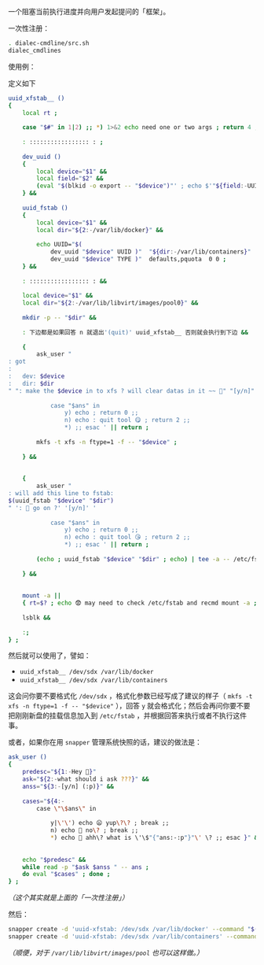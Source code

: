 一个阻塞当前执行进度并向用户发起提问的「框架」。



一次性注册：

~~~ sh
. dialec-cmdline/src.sh
dialec_cmdlines
~~~

使用例：

定义如下

~~~ sh
uuid_xfstab__ ()
{
    local rt ;
    
    case "$#" in 1|2) ;; *) 1>&2 echo need one or two args ; return 4 ;; esac ;
    
    : ::::::::::::::::: : ;
    
    dev_uuid ()
    {
        local device="$1" &&
        local field="$2" &&
        (eval "$(blkid -o export -- "$device")"' ; echo $'"${field:-UUID}") ;
    } &&
    
    uuid_fstab ()
    {
        local device="$1" &&
        local dir="${2:-/var/lib/docker}" &&
        
        echo UUID="$(
            dev_uuid "$device" UUID )"  "${dir:-/var/lib/containers}"  "$(
            dev_uuid "$device" TYPE )"  defaults,pquota  0 0 ;
    } &&
    
    : ::::::::::::::::: : &&
    
    local device="$1" &&
    local dir="${2:-/var/lib/libvirt/images/pool0}" &&
    
    mkdir -p -- "$dir" &&
    
    : 下边都是如果回答 n 就退出'(quit)' uuid_xfstab__ 否则就会执行到下边 &&
    
    {
        ask_user "
: got 
: 
:   dev: $device 
:   dir: $dir 
" ": make the $device in to xfs ? will clear datas in it ~~ 😬" "[y/n]" '
            
            case "$ans" in 
                y) echo ; return 0 ;; 
                n) echo : quit tool 😋 ; return 2 ;;
                *) ;; esac ' || return ;
        
        mkfs -t xfs -n ftype=1 -f -- "$device" ;
        
    } &&
    
    
    {
        ask_user "
: will add this line to fstab:
$(uuid_fstab "$device" "$dir")
" ': 🤔 go on ?' '[y/n]' '
            
            case "$ans" in
                y) echo ; return 0 ;;
                n) echo : quit tool 😘 ; return 2 ;;
                *) ;; esac ' || return ;
        
        (echo ; uuid_fstab "$device" "$dir" ; echo) | tee -a -- /etc/fstab ;
        
    } &&
    
    
    mount -a ||
    { rt=$? ; echo 😨 may need to check /etc/fstab and recmd mount -a ; return $rt ; } ;
    
    lsblk &&
    
    :;
} ;
~~~

然后就可以使用了，譬如：

- `uuid_xfstab__ /dev/sdx /var/lib/docker`
- `uuid_xfstab__ /dev/sdx /var/lib/containers`

这会问你要不要格式化 `/dev/sdx` ，格式化参数已经写成了建议的样子（ `mkfs -t xfs -n ftype=1 -f -- "$device"` ），回答 `y` 就会格式化；然后会再问你要不要把刚刚新盘的挂载信息加入到 `/etc/fstab` ，并根据回答来执行或者不执行这件事。

或者，如果你在用 `snapper` 管理系统快照的话，建议的做法是：

~~~ sh
ask_user ()
{
    predesc="${1:-Hey 👻}"
    ask="${2:-what should i ask ???}" &&
    anss="${3:-[y/n] (:p)}" &&
    
    cases="${4:-
        case \"\$ans\" in 
            
            y|\'\') echo 😦 yup\?\? ; break ;; 
            n) echo 🤔 no\? ; break ;; 
            *) echo 🤨 ahh\? what is \'\$"{"ans:-:p"}"\' \? ;; esac }" &&
    
    
    echo "$predesc" &&
    while read -p "$ask $anss " -- ans ;
    do eval "$cases" ; done ;
} ;
~~~

*（这个其实就是上面的「一次性注册」）*

然后：

~~~~ bash
snapper create -d 'uuid-xfstab: /dev/sdx /var/lib/docker' --command "$(declare -f -- ask_user uuid_xfstab__) ; uuid_xfstab__ /dev/sdx /var/lib/docker"
snapper create -d 'uuid-xfstab: /dev/sdx /var/lib/containers' --command "$(declare -f -- ask_user uuid_xfstab__) ; uuid_xfstab__ /dev/sdx /var/lib/containers"
~~~~

*（顺便，对于 `/var/lib/libvirt/images/pool` 也可以这样做。）*



